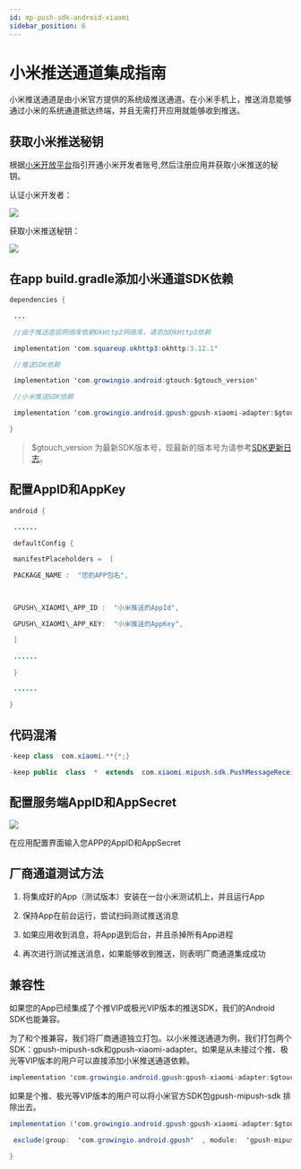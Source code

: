 ```yaml
---
id: mp-push-sdk-android-xiaomi
sidebar_position: 6
---
```


# 小米推送通道集成指南

小米推送通道是由小米官方提供的系统级推送通道。在小米手机上，推送消息能够通过小米的系统通道抵达终端，并且无需打开应用就能够收到推送。


## 获取小米推送秘钥[](#1-huo-qu-xiao-mi-tui-song-mi-yue)

根据[小米开放平台](https://dev.mi.com/console/appservice/push.html)指引开通小米开发者账号,然后注册应用并获取小米推送的秘钥。

认证小米开发者：

![](https://3953104361-files.gitbook.io/~/files/v0/b/gitbook-legacy-files/o/assets%2F-M2qbZInaXgdm8kkNosp%2F-MDJ-ZKn0jRNemBrFmfQ%2F-MDJ4NORXdKxkIIqMWkS%2Fimage.png?alt=media&token=56995b6d-6f10-4567-b19a-ab463e3ab399)

获取小米推送秘钥：

![](https://3953104361-files.gitbook.io/~/files/v0/b/gitbook-legacy-files/o/assets%2F-M2qbZInaXgdm8kkNosp%2F-MDJ-ZKn0jRNemBrFmfQ%2F-MDJ4RvtKGyDZJtnZu_x%2Fimage.png?alt=media&token=63b153ae-ab1c-4175-b501-c9ce46336316)


## 在app build.gradle添加小米通道SDK依赖[](#2-zai-app-buildgradle-tian-jia-xiao-mi-tong-dao-sdk-yi-lai)

```java
dependencies {

 ...

 //由于推送底层网络库依赖OkHttp3网络库，请添加OkHttp3依赖

 implementation 'com.squareup.okhttp3:okhttp:3.12.1'

 //推送SDK依赖

 implementation 'com.growingio.android:gtouch:$gtouch_version'

 //小米推送SDK依赖

 implementation 'com.growingio.android.gpush:gpush-xiaomi-adapter:$gtouch_version'

}
```

> $gtouch_version 为最新SDK版本号，现最新的版本号为请参考[SDK更新日志](https://growingio.gitbook.io/op/v/v20200701/developer-manual/sdkintegrated/mp/gtouchsdk-releasenotes)。


## 配置AppID和AppKey[](#3-pei-zhi-appid-he-appkey)

```java
android {

 ......

 defaultConfig {

 manifestPlaceholders =  [

 PACKAGE_NAME :  "您的APP包名",

​

 GPUSH\_XIAOMI\_APP_ID :  "小米推送的AppId",

 GPUSH\_XIAOMI\_APP_KEY:  "小米推送的AppKey",

 ]

 ......

 }

 ......

}
```


## 代码混淆[](#4-dai-ma-hun-xiao)

```java
-keep class  com.xiaomi.**{*;}

-keep public  class  *  extends  com.xiaomi.mipush.sdk.PushMessageReceiver
```


## 配置服务端AppID和AppSecret[](#5-pei-zhi-fu-wu-duan-appid-he-appsecret)

![](https://3953104361-files.gitbook.io/~/files/v0/b/gitbook-legacy-files/o/assets%2F-M2qbZInaXgdm8kkNosp%2F-MDJ-ZKn0jRNemBrFmfQ%2F-MDOps9ww8gHXoAA198p%2Fimage.png?alt=media&token=c89eba06-e57c-4786-969b-f3418d87cb2f)

在应用配置界面输入您APP的AppID和AppSecret


## 厂商通道测试方法[](#6-chang-shang-tong-dao-ce-shi-fang-fa)

1.  将集成好的App（测试版本）安装在一台小米测试机上，并且运行App
    
2.  保持App在前台运行，尝试扫码测试推送消息
    
3.  如果应用收到消息，将App退到后台，并且杀掉所有App进程
    
4.  再次进行测试推送消息，如果能够收到推送，则表明厂商通道集成成功
    

## 兼容性[](#7-jian-rong-xing)

如果您的App已经集成了个推VIP或极光VIP版本的推送SDK，我们的Android SDK也能兼容。

为了和个推兼容，我们将厂商通道独立打包。以小米推送通道为例，我们打包两个SDK：gpush-mipush-sdk和gpush-xiaomi-adapter。如果是从未接过个推、极光等VIP版本的用户可以直接添加小米推送通道依赖。

```java
implementation 'com.growingio.android.gpush:gpush-xiaomi-adapter:$gtouch_version'
```

如果是个推、极光等VIP版本的用户可以将小米官方SDK包gpush-mipush-sdk 排除出去。

```java
implementation ('com.growingio.android.gpush:gpush-xiaomi-adapter:$gtouch_version'){

 exclude(group:  'com.growingio.android.gpush'  , module:  'gpush-mipush-sdk')

}
```
